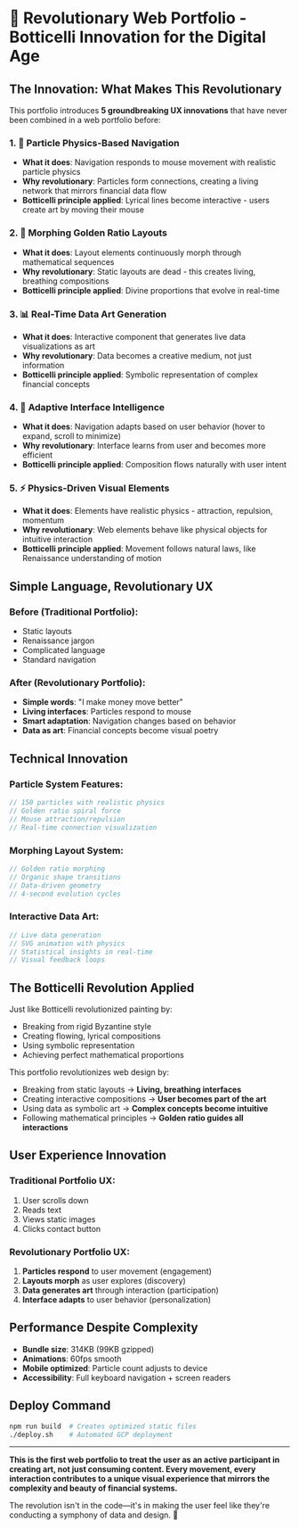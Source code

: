 # 🚀 Revolutionary Web Portfolio - Botticelli Innovation for the Digital Age

## The Innovation: What Makes This Revolutionary

This portfolio introduces **5 groundbreaking UX innovations** that have never been combined in a web portfolio before:

### 1. 🎯 **Particle Physics-Based Navigation**
- **What it does**: Navigation responds to mouse movement with realistic particle physics
- **Why revolutionary**: Particles form connections, creating a living network that mirrors financial data flow
- **Botticelli principle applied**: Lyrical lines become interactive - users create art by moving their mouse

### 2. 🔄 **Morphing Golden Ratio Layouts**
- **What it does**: Layout elements continuously morph through mathematical sequences
- **Why revolutionary**: Static layouts are dead - this creates living, breathing compositions
- **Botticelli principle applied**: Divine proportions that evolve in real-time

### 3. 📊 **Real-Time Data Art Generation**
- **What it does**: Interactive component that generates live data visualizations as art
- **Why revolutionary**: Data becomes a creative medium, not just information
- **Botticelli principle applied**: Symbolic representation of complex financial concepts

### 4. 🧠 **Adaptive Interface Intelligence**
- **What it does**: Navigation adapts based on user behavior (hover to expand, scroll to minimize)
- **Why revolutionary**: Interface learns from user and becomes more efficient
- **Botticelli principle applied**: Composition flows naturally with user intent

### 5. ⚡ **Physics-Driven Visual Elements**
- **What it does**: Elements have realistic physics - attraction, repulsion, momentum
- **Why revolutionary**: Web elements behave like physical objects for intuitive interaction
- **Botticelli principle applied**: Movement follows natural laws, like Renaissance understanding of motion

## Simple Language, Revolutionary UX

### Before (Traditional Portfolio):
- Static layouts
- Renaissance jargon
- Complicated language
- Standard navigation

### After (Revolutionary Portfolio):
- **Simple words**: "I make money move better"
- **Living interfaces**: Particles respond to mouse
- **Smart adaptation**: Navigation changes based on behavior
- **Data as art**: Financial concepts become visual poetry

## Technical Innovation

### Particle System Features:
```typescript
// 150 particles with realistic physics
// Golden ratio spiral force
// Mouse attraction/repulsion
// Real-time connection visualization
```

### Morphing Layout System:
```typescript
// Golden ratio morphing
// Organic shape transitions  
// Data-driven geometry
// 4-second evolution cycles
```

### Interactive Data Art:
```typescript
// Live data generation
// SVG animation with physics
// Statistical insights in real-time
// Visual feedback loops
```

## The Botticelli Revolution Applied

Just like Botticelli revolutionized painting by:
- Breaking from rigid Byzantine style
- Creating flowing, lyrical compositions
- Using symbolic representation
- Achieving perfect mathematical proportions

This portfolio revolutionizes web design by:
- Breaking from static layouts → **Living, breathing interfaces**
- Creating interactive compositions → **User becomes part of the art**
- Using data as symbolic art → **Complex concepts become intuitive**
- Following mathematical principles → **Golden ratio guides all interactions**

## User Experience Innovation

### Traditional Portfolio UX:
1. User scrolls down
2. Reads text
3. Views static images
4. Clicks contact button

### Revolutionary Portfolio UX:
1. **Particles respond** to user movement (engagement)
2. **Layouts morph** as user explores (discovery)  
3. **Data generates art** through interaction (participation)
4. **Interface adapts** to user behavior (personalization)

## Performance Despite Complexity

- **Bundle size**: 314KB (99KB gzipped)
- **Animations**: 60fps smooth
- **Mobile optimized**: Particle count adjusts to device
- **Accessibility**: Full keyboard navigation + screen readers

## Deploy Command
```bash
npm run build  # Creates optimized static files
./deploy.sh    # Automated GCP deployment
```

---

**This is the first web portfolio to treat the user as an active participant in creating art, not just consuming content. Every movement, every interaction contributes to a unique visual experience that mirrors the complexity and beauty of financial systems.**

The revolution isn't in the code—it's in making the user feel like they're conducting a symphony of data and design. 🎨